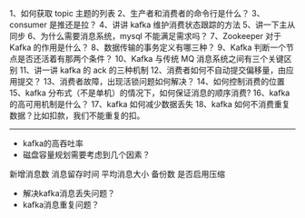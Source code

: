 1、如何获取 topic 主题的列表
2、生产者和消费者的命令行是什么？
3、consumer 是推还是拉？
4、讲讲 kafka 维护消费状态跟踪的方法
5、讲一下主从同步
6、为什么需要消息系统，mysql 不能满足需求吗？
7、Zookeeper 对于 Kafka 的作用是什么？
8、数据传输的事务定义有哪三种？
9、Kafka 判断一个节点是否还活着有那两个条件？
10、Kafka 与传统 MQ 消息系统之间有三个关键区别
11、讲一讲 kafka 的 ack 的三种机制
12、消费者如何不自动提交偏移量，由应用提交？
13、消费者故障，出现活锁问题如何解决？
14、如何控制消费的位置
15、kafka 分布式（不是单机）的情况下，如何保证消息的顺序消费?
16、kafka 的高可用机制是什么？
17、kafka 如何减少数据丢失
18、kafka 如何不消费重复数据？比如扣款，我们不能重复的扣。

---

-  kafka的高吞吐率
- 磁盘容量规划需要考虑到几个因素？

新增消息数
消息留存时间
平均消息大小
备份数
是否启用压缩

- 解决kafka消息丢失问题？
- kafka消息重复问题？